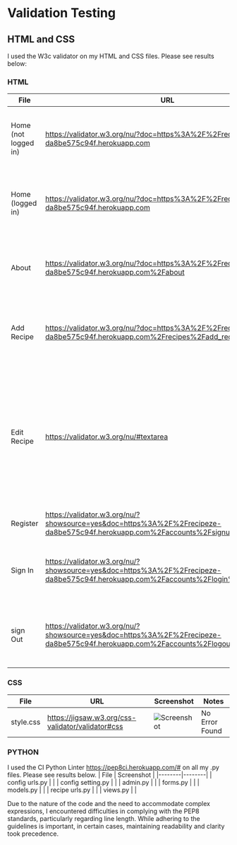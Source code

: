 # Validation Testing

## HTML and CSS

I used the W3c validator on my HTML and CSS files.  Please see results below:


### HTML

| File | URL | Screenshot | Notes |
|--------|--------|--------|--------|
| Home (not logged in) | https://validator.w3.org/nu/?doc=https%3A%2F%2Frecipeze-da8be575c94f.herokuapp.com | ![Screenshot]() | Document checking completed. No errors or warnings to show |
| Home (logged in) | https://validator.w3.org/nu/?doc=https%3A%2F%2Frecipeze-da8be575c94f.herokuapp.com | ![Screenshot]() | Document checking completed. No errors or warnings to show |
| About | https://validator.w3.org/nu/?doc=https%3A%2F%2Frecipeze-da8be575c94f.herokuapp.com%2Fabout | ![Screenshot]() | Document checking completed. No errors or warnings to show |
| Add Recipe | https://validator.w3.org/nu/?doc=https%3A%2F%2Frecipeze-da8be575c94f.herokuapp.com%2Frecipes%2Fadd_recipe%2F#textarea | ![Screenshot]() | Document checking completed. No errors or warnings to show |
| Edit Recipe | https://validator.w3.org/nu/#textarea| ![Screenshot]() | The form will be submitted to the same view that renders it, leaving the action attribute empty (action="") is a common practice in Django |
| Register | https://validator.w3.org/nu/?showsource=yes&doc=https%3A%2F%2Frecipeze-da8be575c94f.herokuapp.com%2Faccounts%2Fsignup%2F | ![Screenshot]() | Error within AllAuth |
| Sign In | https://validator.w3.org/nu/?showsource=yes&doc=https%3A%2F%2Frecipeze-da8be575c94f.herokuapp.com%2Faccounts%2Flogin%2F | ![Screenshot]() | Document checking completed. No errors or warnings to show |
| sign Out | https://validator.w3.org/nu/?showsource=yes&doc=https%3A%2F%2Frecipeze-da8be575c94f.herokuapp.com%2Faccounts%2Flogout%2F | ![Screenshot]() | Document checking completed. No errors or warnings to show |   


### CSS

| File |  URL | Screenshot | Notes |
|--------|--------|--------|--------|
| style.css | https://jigsaw.w3.org/css-validator/validator#css | ![Screenshot]() | No Error Found |


### PYTHON

I used the CI Python Linter https://pep8ci.herokuapp.com/# on all my .py files. Please see results below.
| File | Screenshot |
|--------|--------|
| config urls.py |  |
| config setting.py | |
| admin.py | |
| forms.py |  |
| models.py |  |
| recipe urls.py |  |
| views.py |  |

Due to the nature of the code and the need to accommodate complex expressions, I encountered difficulties in complying with the PEP8 standards, particularly regarding line length. While adhering to the guidelines is important, in certain cases, maintaining readability and clarity took precedence.
